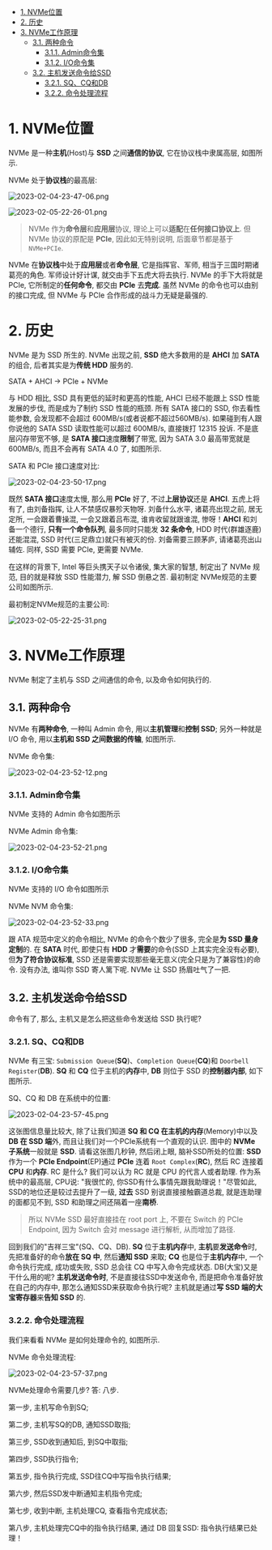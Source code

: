 
<!-- @import "[TOC]" {cmd="toc" depthFrom=1 depthTo=6 orderedList=false} -->

<!-- code_chunk_output -->

- [1. NVMe位置](#1-nvme位置)
- [2. 历史](#2-历史)
- [3. NVMe工作原理](#3-nvme工作原理)
  - [3.1. 两种命令](#31-两种命令)
    - [3.1.1. Admin命令集](#311-admin命令集)
    - [3.1.2. I/O命令集](#312-io命令集)
  - [3.2. 主机发送命令给SSD](#32-主机发送命令给ssd)
    - [3.2.1. SQ、CQ和DB](#321-sq-cq和db)
    - [3.2.2. 命令处理流程](#322-命令处理流程)

<!-- /code_chunk_output -->

# 1. NVMe位置

NVMe 是一种**主机**(Host)与 **SSD** 之间**通信的协议**, 它在协议栈中隶属高层, 如图所示.

NVMe 处于**协议栈**的最高层:

![2023-02-04-23-47-06.png](./images/2023-02-04-23-47-06.png)

![2023-02-05-22-26-01.png](./images/2023-02-05-22-26-01.png)

> NVMe 作为**命令层**和**应用层**协议, 理论上可以**适配**在**任何接口协议上**. 但 NVMe 协议的原配是 **PCIe**, 因此如无特别说明, 后面章节都是基于 `NVMe+PCIe`.

NVMe 在**协议栈**中处于**应用层**或者**命令层**, 它是指挥官、军师, 相当于三国时期诸葛亮的角色. 军师设计好计谋, 就交由手下五虎大将去执行. NVMe 的手下大将就是 PCIe, 它所制定的**任何命令**, 都交由 **PCIe** 去**完成**. 虽然 NVMe 的命令也可以由别的接口完成, 但 NVMe 与 PCIe 合作形成的战斗力无疑是最强的.

# 2. 历史

NVMe 是为 SSD 所生的. NVMe 出现之前, **SSD** 绝大多数用的是 **AHCI** 加 **SATA** 的组合, 后者其实是为**传统 HDD** 服务的.

SATA + AHCI -> PCIe + NVMe

与 HDD 相比, SSD 具有更低的延时和更高的性能, AHCI 已经不能跟上 SSD 性能发展的步伐, 而是成为了制约 SSD 性能的瓶颈. 所有 SATA 接口的 SSD, 你去看性能参数, 会发现都不会超过 600MB/s(或者说都不超过560MB/s). 如果碰到有人跟你说他的 SATA SSD 读取性能可以超过 600MB/s, 直接拨打 12315 投诉. 不是底层闪存带宽不够, 是 **SATA 接口**速度**限制**了带宽, 因为 SATA 3.0 最高带宽就是 600MB/s, 而且不会再有 SATA 4.0 了, 如图所示.

SATA 和 PCIe 接口速度对比:

![2023-02-04-23-50-17.png](./images/2023-02-04-23-50-17.png)

既然 **SATA 接口**速度太慢, 那么用 **PCIe** 好了, 不过**上层协议**还是 **AHCI**. 五虎上将有了, 由刘备指挥, 让人不禁感叹暴殄天物呀. 刘备什么水平, 诸葛亮出现之前, 居无定所, 一会跟着曹操混, 一会又跟着吕布混, 谁肯收留就跟谁混, 惨呀！**AHCI** 和刘备一个德行, **只有一个命令队列**, 最多同时只能发 **32 条命令**, HDD 时代(群雄逐鹿)还能混混, SSD 时代(三足鼎立)就只有被灭的份. 刘备需要三顾茅庐, 请诸葛亮出山辅佐. 同样, SSD 需要 PCIe, 更需要 NVMe.

在这样的背景下, Intel 等巨头携天子以令诸侯, 集大家的智慧, 制定出了 NVMe 规范, 目的就是释放 SSD 性能潜力, 解 SSD 倒悬之苦. 最初制定 NVMe规范的主要公司如图所示.

最初制定NVMe规范的主要公司:

![2023-02-05-22-25-31.png](./images/2023-02-05-22-25-31.png)

# 3. NVMe工作原理

NVMe 制定了主机与 SSD 之间通信的命令, 以及命令如何执行的.

## 3.1. 两种命令

NVMe 有**两种命令**, 一种叫 Admin 命令, 用以**主机管理**和**控制 SSD**; 另外一种就是 I/O 命令, 用以**主机和 SSD 之间数据的传输**, 如图所示.

NVMe 命令集:

![2023-02-04-23-52-12.png](./images/2023-02-04-23-52-12.png)

### 3.1.1. Admin命令集

NVMe 支持的 Admin 命令如图所示

NVMe Admin 命令集:

![2023-02-04-23-52-21.png](./images/2023-02-04-23-52-21.png)

### 3.1.2. I/O命令集

NVMe 支持的 I/O 命令如图所示

NVMe NVM 命令集:

![2023-02-04-23-52-33.png](./images/2023-02-04-23-52-33.png)

跟 ATA 规范中定义的命令相比, NVMe 的命令个数少了很多, 完全是**为 SSD 量身定制**的. 在 **SATA** 时代, 即使只有 **HDD** 才**需要**的命令(SSD 上其实完全没有必要), 但**为了符合协议标准**, SSD 还是需要实现那些毫无意义(完全只是为了兼容性)的命令. 没有办法, 谁叫你 SSD 寄人篱下呢. NVMe 让 SSD 扬眉吐气了一把.

## 3.2. 主机发送命令给SSD

命令有了, 那么, 主机又是怎么把这些命令发送给 SSD 执行呢?

### 3.2.1. SQ、CQ和DB

NVMe 有三宝: `Submission Queue`(**SQ**)、`Completion Queue`(**CQ**)和 `Doorbell Register`(**DB**). **SQ** 和 **CQ** 位于主机的**内存**中, **DB** 则位于 SSD 的**控制器内部**, 如下图所示.

SQ、CQ 和 DB 在系统中的位置:

![2023-02-04-23-57-45.png](./images/2023-02-04-23-57-45.png)

这张图信息量比较大, 除了让我们知道 **SQ 和 CQ 在主机的内存**(Memory)中以及 **DB 在 SSD 端**外, 而且让我们对一个PCIe系统有一个直观的认识. 图中的 **NVMe 子系统**一般就是 **SSD**. 请看这张图几秒钟, 然后闭上眼, 脑补SSD所处的位置: **SSD** 作为一个 **PCIe Endpoint**(EP)通过 **PCIe** 连着 `Root Complex`(**RC**), 然后 RC 连接着 **CPU** 和**内存**. RC 是什么? 我们可以认为 RC 就是 CPU 的代言人或者助理. 作为系统中的最高层, CPU说: "我很忙的, 你SSD有什么事情先跟我助理说！"尽管如此, SSD的地位还是较过去提升了一级, **过去** SSD 别说直接接触霸道总裁, 就是连助理的面都见不到, SSD 和助理之间还隔着一座**南桥**.

> 所以 NVMe SSD 最好直接挂在 root port 上, 不要在 Switch 的 PCIe Endpoint, 因为 Switch 会对 message 进行解析, 从而增加了路径.

回到我们的"吉祥三宝"(SQ、CQ、DB). **SQ** 位于**主机内存**中, **主机**要**发送命令**时, 先把准备好的命令**放在 SQ 中**, 然后**通知 SSD** 来取; **CQ** 也是位于**主机内存**中, 一个命令执行完成, 成功或失败, SSD 总会往 CQ 中写入命令完成状态. DB(大宝)又是干什么用的呢? **主机发送命令时**, 不是直接往SSD中发送命令, 而是把命令准备好放在自己的内存中, 那怎么通知SSD来获取命令执行呢? 主机就是通过**写 SSD 端的大宝寄存器**来**告知 SSD** 的.

### 3.2.2. 命令处理流程

我们来看看 NVMe 是如何处理命令的, 如图所示.

NVMe 命令处理流程:

![2023-02-04-23-57-37.png](./images/2023-02-04-23-57-37.png)

NVMe处理命令需要几步? 答: 八步.

第一步, 主机写命令到SQ;

第二步, 主机写SQ的DB, 通知SSD取指;

第三步, SSD收到通知后, 到SQ中取指;

第四步, SSD执行指令;

第五步, 指令执行完成, SSD往CQ中写指令执行结果;

第六步, 然后SSD发中断通知主机指令完成;

第七步, 收到中断, 主机处理CQ, 查看指令完成状态;

第八步, 主机处理完CQ中的指令执行结果, 通过 DB 回复SSD: 指令执行结果已处理！

